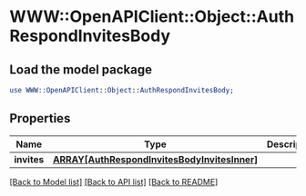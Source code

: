 # WWW::OpenAPIClient::Object::AuthRespondInvitesBody

## Load the model package
```perl
use WWW::OpenAPIClient::Object::AuthRespondInvitesBody;
```

## Properties
Name | Type | Description | Notes
------------ | ------------- | ------------- | -------------
**invites** | [**ARRAY[AuthRespondInvitesBodyInvitesInner]**](AuthRespondInvitesBodyInvitesInner.md) |  | 

[[Back to Model list]](../README.md#documentation-for-models) [[Back to API list]](../README.md#documentation-for-api-endpoints) [[Back to README]](../README.md)


